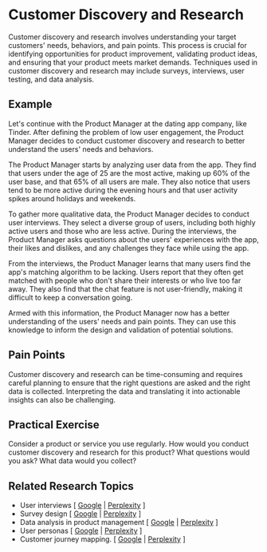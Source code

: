# Customer Discovery and Research

Customer discovery and research involves understanding your target customers' needs, behaviors, and pain points. This process is crucial for identifying opportunities for product improvement, validating product ideas, and ensuring that your product meets market demands. Techniques used in customer discovery and research may include surveys, interviews, user testing, and data analysis.

## Example

Let's continue with the Product Manager at the dating app company, like Tinder. After defining the problem of low user engagement, the Product Manager decides to conduct customer discovery and research to better understand the users' needs and behaviors.

The Product Manager starts by analyzing user data from the app. They find that users under the age of 25 are the most active, making up 60% of the user base, and that 65% of all users are male. They also notice that users tend to be more active during the evening hours and that user activity spikes around holidays and weekends.

To gather more qualitative data, the Product Manager decides to conduct user interviews. They select a diverse group of users, including both highly active users and those who are less active. During the interviews, the Product Manager asks questions about the users' experiences with the app, their likes and dislikes, and any challenges they face while using the app.

From the interviews, the Product Manager learns that many users find the app's matching algorithm to be lacking. Users report that they often get matched with people who don't share their interests or who live too far away. They also find that the chat feature is not user-friendly, making it difficult to keep a conversation going.

Armed with this information, the Product Manager now has a better understanding of the users' needs and pain points. They can use this knowledge to inform the design and validation of potential solutions.

## Pain Points

Customer discovery and research can be time-consuming and requires careful planning to ensure that the right questions are asked and the right data is collected. Interpreting the data and translating it into actionable insights can also be challenging.

## Practical Exercise

Consider a product or service you use regularly. How would you conduct customer discovery and research for this product? What questions would you ask? What data would you collect?

## Related Research Topics

* User interviews \[ [Google](https://www.google.com/search?q=User%20interviews%20in%20product%20management) | [Perplexity](https://www.perplexity.ai/?q=User%20interviews%20in%20product%20management) ]
* Survey design \[ [Google](https://www.google.com/search?q=Survey%20design%20in%20product%20management) | [Perplexity](https://www.perplexity.ai/?q=Survey%20design%20in%20product%20management) ]
* Data analysis in product management \[ [Google](https://www.google.com/search?q=Data%20analysis%20in%20product%20management%20in%20product%20management) | [Perplexity](https://www.perplexity.ai/?q=Data%20analysis%20in%20product%20management%20in%20product%20management) ]
* User personas \[ [Google](https://www.google.com/search?q=User%20personas%20in%20product%20management) | [Perplexity](https://www.perplexity.ai/?q=User%20personas%20in%20product%20management) ]
* Customer journey mapping. \[ [Google](https://www.google.com/search?q=Customer%20journey%20mapping.%20in%20product%20management) | [Perplexity](https://www.perplexity.ai/?q=Customer%20journey%20mapping.%20in%20product%20management) ]
